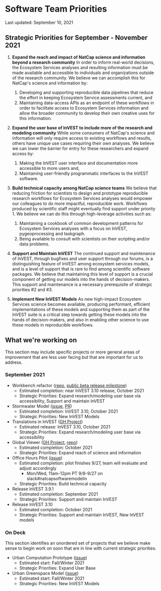 # Software Team Priorities

Last updated: September 10, 2021

## Strategic Priorities for September - November 2021

<!--
For strategic priorities, be sure to list:
  1. The strategic priority
  2. Any additional information that's necessary to clarify the strategic
     priority beyond just the name.
  3. Why the priority matters.
-->

1. **Expand the reach and impact of NatCap science and information beyond a
   research community**
   In order to inform real-world decisions, the Ecosystem Services analyses and
   resulting information must be made available and accessible to individuals
   and organizations outside of the research community. We believe we can
   accomplish this for NatCap's science and information by:

   1. Developing and supporting reproducible data pipelines that reduce
      the effort in keeping Ecosystem Service assessments current, and
   2. Maintaining data-access APIs as an endpoint of these workflows
      in order to facilitate access to Ecosystem Services information
      and allow the broader community to develop their own creative
      uses for this information.

2. **Expand the user base of InVEST to include more of the research and
   modeling community**
   While some consumers of NatCap's science and information will only require
   access to existing workflows and results, others have unique use cases
   requiring their own analyses. We believe we can lower the barrier for
   entry for these researchers and expand access by:

   1. Making the InVEST user interface and documentation more accessible
      to more users and,
   2. Maintaining user-friendly programmatic interfaces to the InVEST
      software.

3. **Build technical capacity among NatCap science teams**
   We believe that reducing friction for scientists to design and prototype
   reproducible research workflows for Ecosystem Services analyses would
   empower our colleagues to do more impactful, reproducible work.  Workflows
   produced by scientific staff might eventually find support under priority 1.
   We believe we can do this through high-leverage activities such as:

   1. Maintaining a cookbook of common development patterns for Ecosystem
      Services analyses with a focus on InVEST, pygeoprocessing and taskgraph.
   2. Being available to consult with scientists on their scripting and/or
      data problems.

4. **Support and Maintain InVEST**
   The continued support and maintenance of InVEST, through bugfixes and user
   support through our forums, is a distinguishing feature of InVEST among
   ecosystem services models, and is a level of support that is rare to find
   among scientific software packages. We believe that maintaining this level
   of support is a crucial component of getting our models into the hands of
   decision-makers. This support and maintenance is a necessary prerequisite of
   strategic priorities #2 and #3.

5. **Implement New InVEST Models**
   As new high-impact Ecosystem Services science becomes available, producing
   performant, efficient implementations of these models and supporting them
   as part of the InVEST suite is a critical step towards getting these models
   into the hands of decision-makers, and also in enabling other science to
   use these models in reproducible workflows.

## What we're working on

This section may include specific projects or more general areas of improvement
that are less user facing but that are important for us to address.

<!--

For each item, be sure to include:
  1. The item we're working on (just the title or a reference label is fine)
  2. Links to any relevant github issues/projects/repos/etc for an overview
  3. Estimated completion date
  4. The strategic objectives (from above) that the task contributes to.

-->

### September 2021

* Workbench refactor ([repo](https://github.com/natcap/invest-workbench/), [public beta release milestone](https://github.com/natcap/invest-workbench/milestone/2))
  * Estimated completion: near InVEST 3.10 release, October 2021
  * Strategic Priorities: Expand research/modeling user base via accessibility, Support and maintain InVEST
* Stormwater Model ([issue](https://github.com/natcap/invest/issues/504), [PR](https://github.com/natcap/invest/pull/523))
  * Estimated completion: InVEST 3.10, October 2021
  * Strategic Priorities: New InVEST Models
* Translations in InVEST ([GH Project](https://github.com/orgs/natcap/projects/3))
  * Estimated release: InVEST 3.10, October 2021
  * Strategic Priorities: Expand research/modeling user base via accessibility
* Global Viewer ([GH Project](https://github.com/orgs/natcap/projects/4), [repo](https://github.com/natcap/global-web-viewer))
  * Estimated completion: October 2021
  * Strategic Priorities: Expand reach of science and information
* Office Hours Pilot ([issue](https://github.com/natcap/softwareteam/issues/109))
  * Estimated completion: pilot finishes 9/27, team will evaluate and adjust accordingly
    * Mon/Wed, 11am-12pm PT 9/8-9/27 on slack#natcapsoftwaremodelin
  * Strategic Priorities: Build technical capacity
* Release InVEST 3.9.1
  * Estimated completion: September 2021
  * Strategic Priorities: Support and maintain InVEST
* Release InVEST 3.10
  * Estimated completion: October 2021
  * Strategic Priorities: Support and maintain InVEST, New InVEST models


### On Deck

This section identifies an unordered set of projects that we believe make sense
to begin work on soon that are in line with current strategic priorities.

* Urban Computation Prototype ([issue](https://github.com/natcap/softwareteam/issues/108))
  * Estimated start: Fall/Winter 2021
  * Strategic Priorities: Expand User Base
* Urban Greenspace Model ([issue](https://github.com/natcap/softwareteam/issues/93))
  * Estimated start: Fall/Winter 2021
  * Strategic Priorities: New InVEST Models
